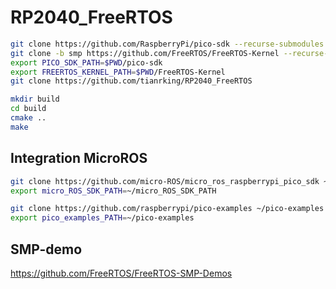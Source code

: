 # RP2040_FreeRTOS

```bash
git clone https://github.com/RaspberryPi/pico-sdk --recurse-submodules
git clone -b smp https://github.com/FreeRTOS/FreeRTOS-Kernel --recurse-submodules ## git submodule update --init --recursive
export PICO_SDK_PATH=$PWD/pico-sdk
export FREERTOS_KERNEL_PATH=$PWD/FreeRTOS-Kernel
git clone https://github.com/tianrking/RP2040_FreeRTOS
```

```bash
mkdir build
cd build
cmake ..
make
```

## Integration MicroROS

```bash
git clone https://github.com/micro-ROS/micro_ros_raspberrypi_pico_sdk ~/micro_ROS_SDK_PATH
export micro_ROS_SDK_PATH=~/micro_ROS_SDK_PATH

git clone https://github.com/raspberrypi/pico-examples ~/pico-examples
export pico_examples_PATH=~/pico-examples
```

## SMP-demo 

https://github.com/FreeRTOS/FreeRTOS-SMP-Demos
